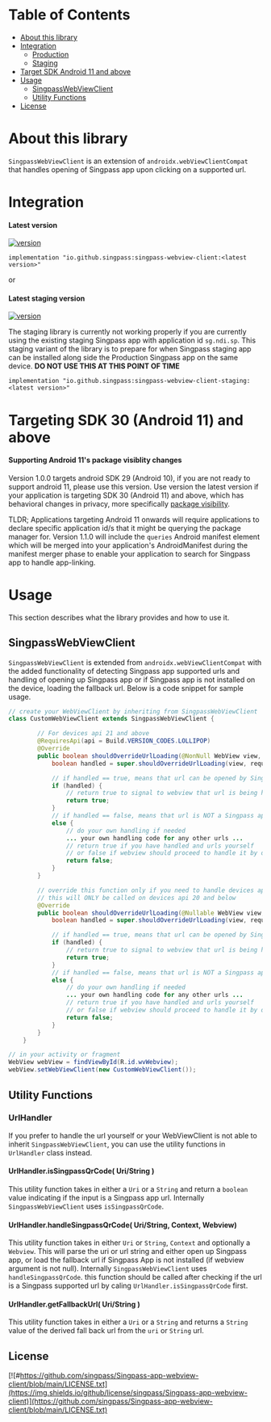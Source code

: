 Table of Contents
=================

  * [About this library](#About-this-library)
  * [Integration](#Integration)
    * [Production](#Latest-version)
    * [Staging](#Latest-staging-version)
  * [Target SDK Android 11 and above](#Targeting-Sdk-30-Android-11-and-above)
  * [Usage](#Usage)
    * [SingpassWebViewClient](#SingpassWebViewClient)
    * [Utility Functions](#Utility-Functions)
  * [License](#license)

# About this library

`SingpassWebViewClient` is an extension of `androidx.webViewClientCompat` that handles opening of Singpass app upon clicking on a supported url.

# Integration

#### Latest version
[ ![version](https://img.shields.io/maven-central/v/io.github.singpass/singpass-webview-client?style=for-the-badge) ](https://repo1.maven.org/maven2/io/github/singpass/singpass-webview-client)

```
implementation "io.github.singpass:singpass-webview-client:<latest version>"
```
or

#### Latest staging version
[ ![version](https://img.shields.io/maven-central/v/io.github.singpass/singpass-webview-client-staging?style=for-the-badge) ](https://repo1.maven.org/maven2/io/github/singpass/singpass-webview-client-staging)

The staging library is currently not working properly if you are currently using the existing staging Singpass app with application id `sg.ndi.sp`.
This staging variant of the library is to prepare for when Singpass staging app can be installed along side the Production Singpass app on the same device.
**DO NOT USE THIS AT THIS POINT OF TIME**

```
implementation "io.github.singpass:singpass-webview-client-staging:<latest version>"
```
# Targeting SDK 30 (Android 11) and above
#### Supporting Android 11's package visiblity changes
Version 1.0.0 targets android SDK 29 (Android 10), if you are not ready to support android 11, please use this version.
Use version the latest version if your application is targeting SDK 30 (Android 11) and above, which has behavioral changes in privacy, more specifically [package visibility](https://developer.android.com/training/package-visibility).

TLDR; Applications targeting Android 11 onwards will require applications to declare specific application id/s that it might be querying the package manager for. Version 1.1.0 will include the `queries` Android manifest element which will be merged into your application's AndroidManifest during the manifest merger phase to enable your application to search for Singpass app to handle app-linking.

# Usage

This section describes what the library provides and how to use it.

## SingpassWebViewClient

`SingpassWebViewClient` is extended from `androidx.webViewClientCompat` with the added functionality of detecting Singpass app supported urls and handling of opening up Singpass app or if Singpass app is not installed on the device, loading the fallback url. Below is a code snippet for sample usage.

```java
// create your WebViewClient by inheriting from SingpassWebViewClient
class CustomWebViewClient extends SingpassWebViewClient {

        // For devices api 21 and above
        @RequiresApi(api = Build.VERSION_CODES.LOLLIPOP)
        @Override
        public boolean shouldOverrideUrlLoading(@NonNull WebView view, @NonNull WebResourceRequest request) {
            boolean handled = super.shouldOverrideUrlLoading(view, request);

			// if handled == true, means that url can be opened by Singpass app
            if (handled) {
				// return true to signal to webview that url is being handled already
                return true;
            }
			// if handled == false, means that url is NOT a Singpass app url
            else {
                // do your own handling if needed
				... your own handling code for any other urls ...
				// return true if you have handled and urls yourself
				// or false if webview should proceed to handle it by default
                return false;
            }
        }

        // override this function only if you need to handle devices api 19 to 20
		// this will ONLY be called on devices api 20 and below
        @Override
        public boolean shouldOverrideUrlLoading(@Nullable WebView view, @Nullable String url) {
            boolean handled = super.shouldOverrideUrlLoading(view, request);

			// if handled == true, means that url can be opened by Singpass app
            if (handled) {
				// return true to signal to webview that url is being handled already
                return true;
            }
			// if handled == false, means that url is NOT a Singpass app url
            else {
                // do your own handling if needed
				... your own handling code for any other urls ...
				// return true if you have handled and urls yourself
				// or false if webview should proceed to handle it by default
                return false;
            }
        }
    }

// in your activity or fragment
WebView webView = findViewById(R.id.wvWebview);
webView.setWebViewClient(new CustomWebViewClient());

```
## Utility Functions
### UrlHandler
If you prefer to handle the url yourself or your WebViewClient is not able to inherit `SingpassWebViewClient`, you can use the utility functions in `UrlHandler` class instead.

#### UrlHandler.isSingpassQrCode( Uri/String )
This utility function takes in either a `Uri` or a `String` and return a `boolean` value indicating if the input is a Singpass app url. Internally `SingpassWebViewClient` uses `isSingpassQrCode`.

#### UrlHandler.handleSingpassQrCode( Uri/String, Context, Webview)
This utility function takes in either `Uri` or `String`, `Context` and optionally a `Webview`. This will parse the uri or url string and either open up Singpass app, or load the fallback url if Singpass App is not installed (if webview argument is not null). Internally `SingpassWebViewClient` uses `handleSingpassQrCode`. this function should be called after checking if the url is a Singpass supported url by caling `UrlHandler.isSingpassQrCode` first.

#### UrlHandler.getFallbackUrl( Uri/String )
This utility function takes in either a `Uri` or a `String` and returns a `String` value of the derived fall back url from the `uri` or `String` url.

## License
[![#https://github.com/singpass/Singpass-app-webview-client/blob/main/LICENSE.txt](https://img.shields.io/github/license/singpass/Singpass-app-webview-client)](https://github.com/singpass/Singpass-app-webview-client/blob/main/LICENSE.txt)